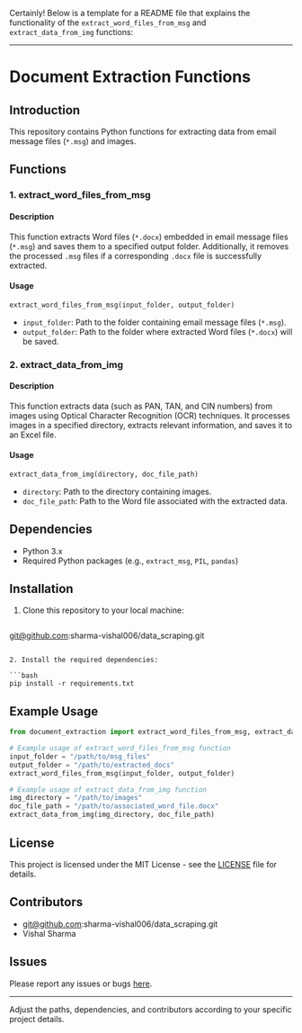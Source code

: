 Certainly! Below is a template for a README file that explains the functionality of the `extract_word_files_from_msg` and `extract_data_from_img` functions:

---

# Document Extraction Functions

## Introduction

This repository contains Python functions for extracting data from email message files (`*.msg`) and images.

## Functions

### 1. extract_word_files_from_msg

#### Description

This function extracts Word files (`*.docx`) embedded in email message files (`*.msg`) and saves them to a specified output folder. Additionally, it removes the processed `.msg` files if a corresponding `.docx` file is successfully extracted.

#### Usage

```python
extract_word_files_from_msg(input_folder, output_folder)
```

- `input_folder`: Path to the folder containing email message files (`*.msg`).
- `output_folder`: Path to the folder where extracted Word files (`*.docx`) will be saved.

### 2. extract_data_from_img

#### Description

This function extracts data (such as PAN, TAN, and CIN numbers) from images using Optical Character Recognition (OCR) techniques. It processes images in a specified directory, extracts relevant information, and saves it to an Excel file.

#### Usage

```python
extract_data_from_img(directory, doc_file_path)
```

- `directory`: Path to the directory containing images.
- `doc_file_path`: Path to the Word file associated with the extracted data.

## Dependencies

- Python 3.x
- Required Python packages (e.g., `extract_msg`, `PIL`, `pandas`)

## Installation

1. Clone this repository to your local machine:

   ```bash
  git@github.com:sharma-vishal006/data_scraping.git
   ```

2. Install the required dependencies:

   ```bash
   pip install -r requirements.txt
   ```

## Example Usage

```python
from document_extraction import extract_word_files_from_msg, extract_data_from_img

# Example usage of extract_word_files_from_msg function
input_folder = "/path/to/msg_files"
output_folder = "/path/to/extracted_docs"
extract_word_files_from_msg(input_folder, output_folder)

# Example usage of extract_data_from_img function
img_directory = "/path/to/images"
doc_file_path = "/path/to/associated_word_file.docx"
extract_data_from_img(img_directory, doc_file_path)
```

## License

This project is licensed under the MIT License - see the [LICENSE](LICENSE) file for details.

## Contributors

- git@github.com:sharma-vishal006/data_scraping.git
- Vishal Sharma

## Issues

Please report any issues or bugs [here](https://github.com/yourusername/document-extraction/issues).

---
Adjust the paths, dependencies, and contributors according to your specific project details.
